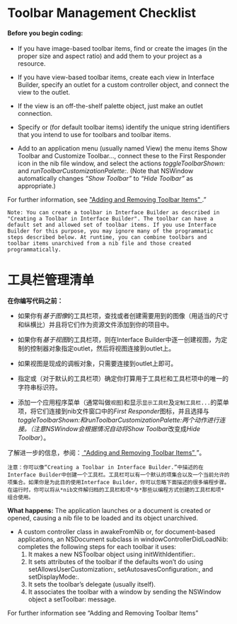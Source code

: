 # Toolbar Management Checklist

#### Before you begin coding:

* If you have image-based toolbar items, find or create the images (in the proper size and aspect ratio) and add them to your project as a resource.

* If you have view-based toolbar items, create each view in Interface Builder, specify an outlet for a custom controller object, and connect the view to the outlet.

* If the view is an off-the-shelf palette object, just make an outlet connection.

* Specify or (for default toolbar items) identify the unique string identifiers that you intend to use for toolbars and toolbar items.

* Add to an application menu (usually named View) the menu items Show Toolbar and Customize Toolbar..., connect these to the First Responder icon in the nib file window, and select the actions *toggleToolbarShown:* and *runToolbarCustomizationPalette:*. (Note that NSWindow automatically changes *“Show Toolbar”* to *“Hide Toolbar”* as appropriate.)

For further information, see [ "Adding and Removing Toolbar Items" ]( https://developer.apple.com/library/mac/documentation/Cocoa/Conceptual/Toolbars/Tasks/AddRemoveToolbarItems.html#//apple_ref/doc/uid/20000755-BBCGJCDJ ).”

```
Note: You can create a toolbar in Interface Builder as described in "Creating a Toolbar in Interface Builder". The toolbar can have a default set and allowed set of toolbar items. If you use Interface Builder for this purpose, you may ignore many of the programmatic steps described below. At runtime, you can combine toolbars and toolbar items unarchived from a nib file and those created programmatically.
```

# 工具栏管理清单

**在你编写代码之前：**

* 如果你有*基于图像*的工具栏项，查找或者创建需要用到的图像（用适当的尺寸和纵横比）并且将它们作为资源文件添加到你的项目中。

* 如果你有*基于视图*的工具栏项，则在Interface Builder中逐一创建视图，为定制的控制器对象指定outlet，然后将视图连接到outlet上。

* 如果视图是现成的调板对象，只需要连接到outlet上即可。

* 指定或（对于默认的工具栏项）确定你打算用于工具栏和工具栏项中的唯一的字符串标识符。

* 添加一个应用程序菜单（通常叫做`视图`)和显示`显示工具栏`及`定制工具栏...`的菜单项，将它们连接到nib文件窗口中的*First Responder*图标，并且选择与*toggleToolbarShown:*和*runToolbarCustomizationPalette:*两个动作进行连接。（注意NSWindow会根据情况自动将*Show Toolbar*改变成*Hide Toolbar*）。

了解进一步的信息，参阅：[ “Adding and Removing Toolbar Items” ]( https://developer.apple.com/library/mac/documentation/Cocoa/Conceptual/Toolbars/Tasks/AddRemoveToolbarItems.html#//apple_ref/doc/uid/20000755-BBCGJCDJ )”。

```
注意：你可以像“Creating a Toolbar in Interface Builder.”中描述的在Interface Builder中创建一个工具栏。工具栏可以有一个默认的项集合以及一个当前允许的项集合。如果你是为此目的使用Interface Builder，你可以忽略下面描述的很多编程步骤。在运行时，你可以将从*nib文件解归档的工具栏和项*与*那些以编程方式创建的工具栏和项* 组合使用。
```

**What happens:** The application launches or a document is created or opened, causing a nib file to be loaded and its object unarchived.

* A custom controller class in awakeFromNib or, for document-based applications, an NSDocument subclass in windowControllerDidLoadNib: completes the following steps for each toolbar it uses:
    1. It makes a new NSToolbar object using initWithIdentifier:.
    2. It sets attributes of the toolbar if the defaults won’t do using setAllowsUserCustomization:, setAutosavesConfiguration:, and
    setDisplayMode:.
    3. It sets the toolbar’s delegate (usually itself).
    4. It associates the toolbar with a window by sending the NSWindow object a setToolbar: message.
    
For further information see “Adding and Removing Toolbar Items”









